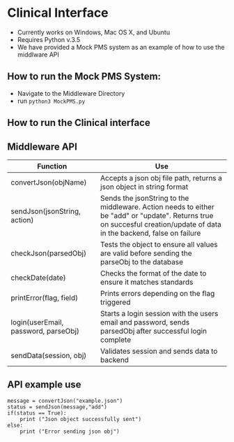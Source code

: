 # Clinical Interface

* Currently works on Windows, Mac OS X, and Ubuntu
* Requires Python v.3.5
* We have provided a Mock PMS system as an example of how to use the middlware API 

## How to run the Mock PMS System: 
* Navigate to the Middleware Directory
* run `python3 MockPMS.py`

## How to run the Clinical interface 


## Middleware API 

| Function  | Use |
| ------------- | ------------- |
| convertJson(objName)  | Accepts a json obj file path, returns a json object in string format  | 
| sendJson(jsonString, action)  | Sends the jsonString to the middleware. Action needs to either be "add" or "update". Returns true on succesful creation/update of data in the backend, false on failure |
| checkJson(parsedObj) | Tests the object to ensure all values are valid before sending the parseObj to the database | 
| checkDate(date) | Checks the format of the date to ensure it matches standards |
| printError(flag, field) | Prints errors depending on the flag triggered |
| login(userEmail, password, parseObj) | Starts a login session with the users email and password, sends parsedObj after successful login complete |
| sendData(session, obj)| Validates session and sends data to backend |

## API example use 
```
message = convertJson("example.json")
status = sendJson(message,"add")
if(status == True):
	print ("Json object successfully sent")
else:
	print ("Error sending json obj")
```
	 
